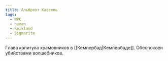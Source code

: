 ```yaml
---
title: Альбрехт Кассель
tags:
  - NPC
  - human
  - Reikland
  - Sigmarite
---
```

Глава капитула храмовников в [[Кемпербад|Кемпербаде]]. Обеспокоен убийствами волшебников.